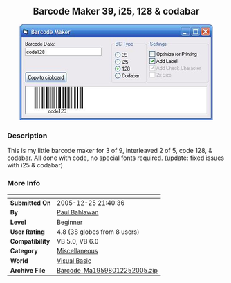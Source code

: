﻿<div align="center">

## Barcode Maker 39, i25, 128 &amp; codabar

<img src="PIC200512241034104147.JPG">
</div>

### Description

This is my little barcode maker for 3 of 9, interleaved 2 of 5, code 128, &amp; codabar. All done with code, no special fonts required. (update: fixed issues with i25 &amp; codabar)
 
### More Info
 


<span>             |<span>
---                |---
**Submitted On**   |2005-12-25 21:40:36
**By**             |[Paul Bahlawan](https://github.com/Planet-Source-Code/PSCIndex/blob/master/ByAuthor/paul-bahlawan.md)
**Level**          |Beginner
**User Rating**    |4.8 (38 globes from 8 users)
**Compatibility**  |VB 5\.0, VB 6\.0
**Category**       |[Miscellaneous](https://github.com/Planet-Source-Code/PSCIndex/blob/master/ByCategory/miscellaneous__1-1.md)
**World**          |[Visual Basic](https://github.com/Planet-Source-Code/PSCIndex/blob/master/ByWorld/visual-basic.md)
**Archive File**   |[Barcode\_Ma19598012252005\.zip](https://github.com/Planet-Source-Code/paul-bahlawan-barcode-maker-39-i25-128-amp-codabar__1-63783/archive/master.zip)








